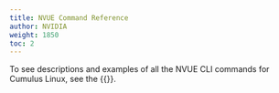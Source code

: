 ```yaml
---
title: NVUE Command Reference
author: NVIDIA
weight: 1850
toc: 2
---
```

To see descriptions and examples of all the NVUE CLI commands for Cumulus Linux, see the {{<exlink url="https://docs.nvidia.com/networking-ethernet-software/nvue-reference/" text="NVUE Command Reference">}}.
